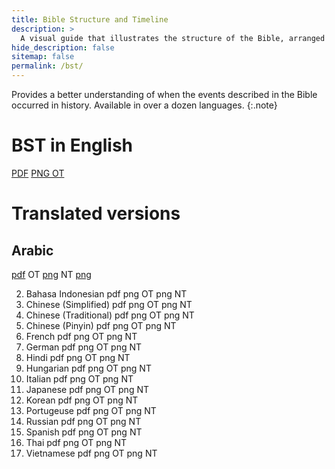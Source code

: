 ```yaml
---
title: Bible Structure and Timeline
description: >
  A visual guide that illustrates the structure of the Bible, arranged chronologically. 
hide_description: false
sitemap: false
permalink: /bst/
---
```


Provides a better understanding of when the events described in the Bible occurred in history. 
Available in over a dozen languages.
{:.note}

# BST in English
[PDF](../assets/pdfs/BibleStructureTimeline.pdf) <span class="icon-file-pdf"></span>
[PNG OT](../assets/img/projects/bstot.png) <span class="icon-picture"></span>


# Translated versions  
## Arabic
[pdf]() OT [png]() NT [png]()

2. Bahasa Indonesian pdf png OT png NT
3. Chinese (Simplified) pdf png OT png NT
4. Chinese (Traditional) pdf png OT png NT
5. Chinese (Pinyin) pdf png OT png NT
6. French pdf png OT png NT
7. German pdf png OT png NT
8. Hindi pdf png OT png NT
9. Hungarian pdf png OT png NT
10. Italian pdf png OT png NT
11. Japanese pdf png OT png NT
12. Korean pdf png OT png NT
13. Portugeuse pdf png OT png NT
14. Russian pdf png OT png NT
15. Spanish pdf png OT png NT
16. Thai pdf png OT png NT
17. Vietnamese pdf png OT png NT
